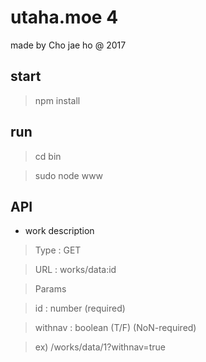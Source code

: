 # utaha.moe 4

made by Cho jae ho @ 2017


## start
> npm install

## run
> cd bin

> sudo node www

## API
* work description

> Type : GET

> URL : works/data:id

> Params

> id : number (required)

> withnav : boolean (T/F) (NoN-required)

> ex) /works/data/1?withnav=true